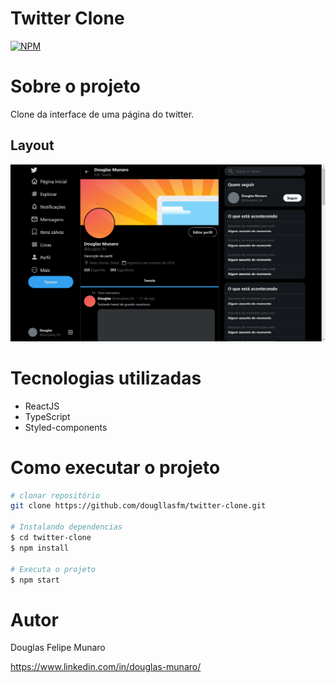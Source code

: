 # Twitter Clone
[![NPM](https://img.shields.io/npm/l/react)](https://github.com/dougllasfm/twitter-clone/blob/main/LICENSE) 

# Sobre o projeto

Clone da interface de uma página do twitter.

## Layout 
![Tela](https://github.com/dougllasfm/twitter-clone/blob/main/src/assets/TelaPrincipal.png)

# Tecnologias utilizadas
- ReactJS
- TypeScript
- Styled-components
# Como executar o projeto

```bash
# clonar repositório
git clone https://github.com/dougllasfm/twitter-clone.git

# Instalando dependencias
$ cd twitter-clone
$ npm install

# Executa o projeto
$ npm start
```

# Autor

Douglas Felipe Munaro

https://www.linkedin.com/in/douglas-munaro/

